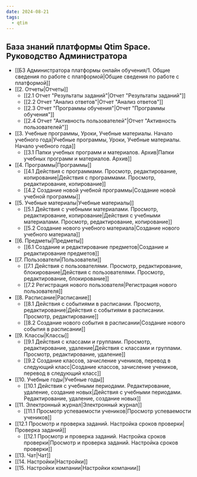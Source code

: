 ```yaml
---
date: 2024-08-21
tags:
  - qtim
---
```

## База знаний платформы Qtim Space. Руководство Администратора

- [[БЗ Администратора платформы онлайн обучения/1. Общие сведения по работе с платформой|Общие сведения по работе с платформой]]
- [[2. Отчеты|Отчеты]]
	- [[2.1 Отчет "Результаты заданий"|Отчет "Результаты заданий"]]
	- [[2.2 Отчет "Анализ ответов"|Отчет "Анализ ответов"]]
	- [[2.3 Отчет "Программы обучения"|Отчет "Программы обучения"]]
	- [[2.4 Отчет "Активность пользователей"|Отчет "Активность пользователей"]]
- [[3. Учебные программы, Уроки, Учебные материалы. Начало учебного года|Учебные программы, Уроки, Учебные материалы. Начало учебного года]]
    - [[3.1 Папки учебных программ и материалов. Архив|Папки учебных программ и материалов. Архив]]
- [[4. Программы|Программы]]
    - [[4.1 Действия с программами. Просмотр, редактирование, копирование|Действия с программами. Просмотр, редактирование, копирование]]
    - [[4.2 Создание новой учебной программы|Создание новой учебной программы]]
- [[5. Учебные материалы|Учебные материалы]]
    - [[5.1 Действия с учебными материалами. Просмотр, редактирование, копирование|Действия с учебными материалами. Просмотр, редактирование, копирование]]
    - [[5.2 Создание нового учебного материала|Создание нового учебного материала]]
- [[6. Предметы|Предметы]]
    - [[6.1 Создание и редактирование предметов|Создание и редактирование предметов]]
- [[7. Пользователи|Пользователи]]
    - [[7.1 Действия с пользователями. Просмотр, редактирование, блокирование|Действия с пользователями. Просмотр, редактирование, блокирование]]
    - [[7.2 Регистрация нового пользователя|Регистрация нового пользователя]]
- [[8. Расписание|Расписание]]
    - [[8.1 Действия с событиями в расписании. Просмотр, редактирование|Действия с событиями в расписании. Просмотр, редактирование]]
    - [[8.2 Создание нового события в расписании|Создание нового события в расписании]]
- [[9. Классы|Классы]]
    - [[9.1 Действия с классами и группами. Просмотр, редактирование, удаление|Действия с классами и группами. Просмотр, редактирование, удаление]]
    - [[9.2 Создание классов, зачисление учеников, перевод в следующий класс|Создание классов, зачисление учеников, перевод в следующий класс]]
- [[10. Учебные годы|Учебные годы]]
    - [[10.1 Действия с учебными периодами. Редактирование, удаление, создание новых|Действия с учебными периодами. Редактирование, удаление, создание новых]]
- [[11. Электронный журнал|Электронный журнал]]
    - [[11.1 Просмотр успеваемости учеников|Просмотр успеваемости учеников]]
- [[12.1 Просмотр и проверка заданий. Настройка сроков проверки|Проверка заданий]]
    - [[12.1 Просмотр и проверка заданий. Настройка сроков проверки|Просмотр и проверка заданий. Настройка сроков проверки]]
- [[13. Чат|Чат]]
- [[14. Настройки|Настройки]]
- [[15. Настройки компании|Настройки компании]]